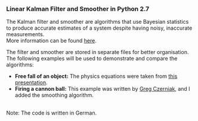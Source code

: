 <h3>Linear Kalman Filter and Smoother in Python 2.7</h3>
<p>
The Kalman filter and smoother are algorithms that use Bayesian statistics
to produce accurate estimates of a system despite having noisy, inaccurate measurements.<br>
More information can be found <a href="https://en.wikipedia.org/wiki/Kalman_filter">here</a>.
</p>

<p>
The filter and smoother are stored in separate files for better organisation.<br>
The following examples will be used to demonstrate and compare the algorithms:
<ul>
<li><b>Free fall of an object:</b> The physics equations were taken from <a href="http://biorobotics.ri.cmu.edu/papers/sbp_papers/integrated3/kleeman_kalman_basics.pdf">this presentation</a>.</li>
<li><b>Firing a cannon ball:</b> This example was written by <a href="http://greg.czerniak.info/guides/kalman1/">Greg Czerniak</a>, and I added the smoothing algorithm.</li>
</ul>
<br>
Note: The code is written in German.
</p>
